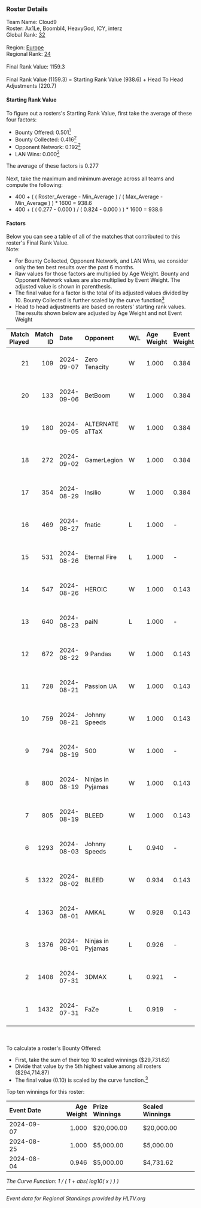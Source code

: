 ### Roster Details<br />
Team Name: Cloud9<br />
Roster: Ax1Le, Boombl4, HeavyGod, ICY, interz<br />
Global Rank: [32](../../standings_global_2024_09_11.md)<br />
<br />
Region: [Europe]( ../../standings_europe_2024_09_11.md)<br />
Regional Rank: [24]( ../../standings_europe_2024_09_11.md)<br />
<br />
Final Rank Value:  1159.3<br />
<br />
Final Rank Value (1159.3) = Starting Rank Value (938.6) + Head To Head Adjustments (220.7)<br />

#### Starting Rank Value<br />
To figure out a rosters's Starting Rank Value, first take the average of these four factors:<br />
- Bounty Offered: 0.501[<sup>1</sup>](#table2)
- Bounty Collected: 0.416[<sup>2</sup>](#table1)
- Opponent Network: 0.192[<sup>2</sup>](#table1)
- LAN Wins: 0.000[<sup>2</sup>](#table1)

The average of these factors is 0.277<br />
<br />
Next, take the maximum and minimum average across all teams and compute the following:<br />
- 400 + ( ( Roster_Average - Min_Average ) / ( Max_Average - Min_Average ) ) * 1600 = 938.6
- 400 + ( ( 0.277 - 0.000 ) / ( 0.824 - 0.000 ) ) * 1600 = 938.6


#### Factors<br />
Below you can see a table of all of the matches that contributed to this roster's Final Rank Value.<br />
Note:<br />

- For Bounty Collected, Opponent Network, and LAN Wins, we consider only the ten best results over the past 6 months.
- Raw values for those factors are multiplied by Age Weight. Bounty and Opponent Network values are also multiplied by Event Weight. The adjusted value is shown in parenthesis.
- The final value for a factor is the total of its adjusted values divided by 10. Bounty Collected is further scaled by the curve function[<sup>3</sup>](#curveFunction)
- Head to head adjustments are based on rosters' starting rank values. The results shown below are adjusted by Age Weight and not Event Weight
<span id="table1"></span><br />


| Match Played | Match ID | Date       | Opponent          | W/L | Age Weight | Event Weight | Bounty Collected | Opponent Network | LAN Wins  | H2H Adj. | Roster                                |
| -: | -: | :- | :- | :- | :- | :- | :- | :- | :- | -: | :- |
|           21 |      109 | 2024-09-07 | Zero Tenacity     | W   | 1.000      | 0.384        | 0.164 (0.063)    | 1.000 (0.384)    | 0 (0.000) |    12.01 | Ax1Le, Boombl4, HeavyGod, ICY, interz |
|           20 |      133 | 2024-09-06 | BetBoom           | W   | 1.000      | 0.384        | 0.227 (0.087)    | 0.511 (0.196)    | 0 (0.000) |    20.65 | Ax1Le, Boombl4, HeavyGod, ICY, interz |
|           19 |      180 | 2024-09-05 | ALTERNATE aTTaX   | W   | 1.000      | 0.384        | 0.103 (0.040)    | 0.812 (0.312)    | 0 (0.000) |     8.94 | Ax1Le, Boombl4, HeavyGod, ICY, interz |
|           18 |      272 | 2024-09-02 | GamerLegion       | W   | 1.000      | 0.384        | 0.196 (0.075)    | 0.586 (0.225)    | 0 (0.000) |    14.57 | Ax1Le, Boombl4, HeavyGod, ICY, interz |
|           17 |      354 | 2024-08-29 | Insilio           | W   | 1.000      | 0.384        | -                | 0.706 (0.271)    | 0 (0.000) |     7.87 | Ax1Le, Boombl4, HeavyGod, ICY, interz |
|           16 |      469 | 2024-08-27 | fnatic            | L   | 1.000      | -            | -                | -                | -         |    -6.46 | Ax1Le, Boombl4, HeavyGod, ICY, interz |
|           15 |      531 | 2024-08-26 | Eternal Fire      | L   | 1.000      | -            | -                | -                | -         |    -0.85 | Ax1Le, Boombl4, HeavyGod, ICY, interz |
|           14 |      547 | 2024-08-26 | HEROIC            | W   | 1.000      | 0.143        | 0.204 (0.029)    | -                | 0 (0.000) |    26.87 | Ax1Le, Boombl4, HeavyGod, ICY, interz |
|           13 |      640 | 2024-08-23 | paiN              | L   | 1.000      | -            | -                | -                | -         |    -1.89 | Ax1Le, Boombl4, HeavyGod, ICY, interz |
|           12 |      672 | 2024-08-22 | 9 Pandas          | W   | 1.000      | 0.143        | -                | 0.705 (0.101)    | 0 (0.000) |    17.78 | Ax1Le, Boombl4, HeavyGod, ICY, interz |
|           11 |      728 | 2024-08-21 | Passion UA        | W   | 1.000      | 0.143        | 0.164 (0.023)    | 1.000 (0.143)    | 0 (0.000) |    17.40 | Ax1Le, Boombl4, HeavyGod, ICY, interz |
|           10 |      759 | 2024-08-21 | Johnny Speeds     | W   | 1.000      | 0.143        | 0.102 (0.015)    | 0.919 (0.131)    | 0 (0.000) |    18.46 | Ax1Le, Boombl4, HeavyGod, ICY, interz |
|            9 |      794 | 2024-08-19 | 500               | W   | 1.000      | -            | -                | -                | 0 (0.000) |     2.13 | Ax1Le, Boombl4, HeavyGod, ICY, interz |
|            8 |      800 | 2024-08-19 | Ninjas in Pyjamas | W   | 1.000      | 0.143        | 0.232 (0.033)    | -                | -         |    28.66 | Ax1Le, Boombl4, HeavyGod, ICY, interz |
|            7 |      805 | 2024-08-19 | BLEED             | W   | 1.000      | 0.143        | 0.100 (0.014)    | 0.559 (0.080)    | -         |    21.16 | Ax1Le, Boombl4, HeavyGod, ICY, interz |
|            6 |     1293 | 2024-08-03 | Johnny Speeds     | L   | 0.940      | -            | -                | -                | -         |    -8.06 | Ax1Le, Boombl4, HeavyGod, ICY, interz |
|            5 |     1322 | 2024-08-02 | BLEED             | W   | 0.934      | 0.143        | -                | 0.559 (0.075)    | -         |    23.39 | Ax1Le, Boombl4, HeavyGod, ICY, interz |
|            4 |     1363 | 2024-08-01 | AMKAL             | W   | 0.928      | 0.143        | 0.122 (0.016)    | -                | -         |    21.44 | Ax1Le, Boombl4, HeavyGod, ICY, interz |
|            3 |     1376 | 2024-08-01 | Ninjas in Pyjamas | L   | 0.926      | -            | -                | -                | -         |    -1.88 | Ax1Le, Boombl4, HeavyGod, ICY, interz |
|            2 |     1408 | 2024-07-31 | 3DMAX             | L   | 0.921      | -            | -                | -                | -         |    -1.13 | Ax1Le, Boombl4, HeavyGod, ICY, interz |
|            1 |     1432 | 2024-07-31 | FaZe              | L   | 0.919      | -            | -                | -                | -         |    -0.32 | Ax1Le, Boombl4, HeavyGod, ICY, interz |

<br />
<span id="table2"></span><br />
To calculate a roster's Bounty Offered:<br />

- First, take the sum of their top 10 scaled winnings ($29,731.62)
- Divide that value by the 5th highest value among all rosters ($294,714.87)
- The final value (0.10) is scaled by the curve function.[<sup>3</sup>](#curveFunction)

Top ten winnings for this roster:<br />

| Event Date | Age Weight | Prize Winnings | Scaled Winnings |
| :- | -: | :- | :- |
| 2024-09-07 |      1.000 | $20,000.00     | $20,000.00      |
| 2024-08-25 |      1.000 | $5,000.00      | $5,000.00       |
| 2024-08-04 |      0.946 | $5,000.00      | $4,731.62       |


<span id="curveFunction"></span>_The Curve Function: 1 / ( 1 + abs( log10( x ) ) )_<br />

---
_Event data for Regional Standings provided by HLTV.org_<br />
